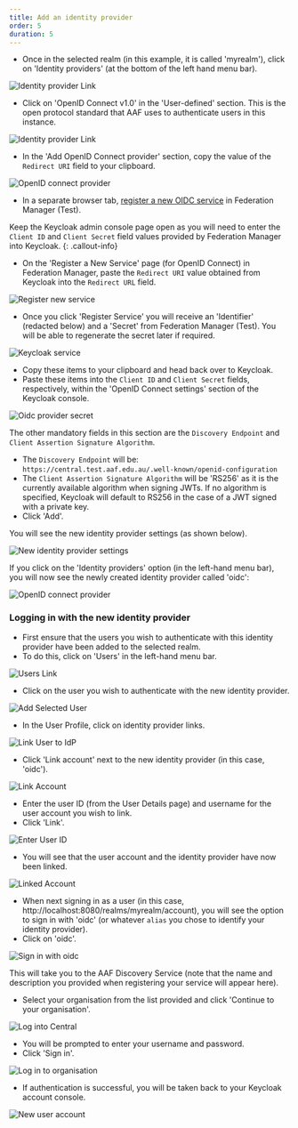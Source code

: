 ```yaml
---
title: Add an identity provider
order: 5
duration: 5
---
```


* Once in the selected realm (in this example, it is called 'myrealm'), click on 'Identity providers' (at the bottom of the left hand menu bar).

![Identity provider Link](/assets/images/connect-with-keycloak/keycloak-navigate-to-idp.png)

* Click on 'OpenID Connect v1.0' in the 'User-defined' section. This is the open protocol standard that AAF uses to authenticate users in this instance.

![Identity provider Link](/assets/images/connect-with-keycloak/keycloak-idp-selection.png)

* In the 'Add OpenID Connect provider' section, copy the value of the `Redirect URI` field to your clipboard.

![OpenID connect provider](/assets/images/connect-with-keycloak/keycloak-add-oidc-provider.png)

* In a separate browser tab, [register a new OIDC service](https://manager.test.aaf.edu.au/oidc/clients/new) in Federation Manager (Test).

Keep the Keycloak admin console page open as you will need to enter the `Client ID` and `Client Secret` field values provided by Federation Manager into Keycloak.
{: .callout-info}

* On the 'Register a New Service' page (for OpenID Connect) in Federation Manager, paste the `Redirect URI` value obtained from Keycloak into the `Redirect URL` field.

![Register new service](/assets/images/connect-with-keycloak/keycloak-register-oidc-service-redirect-url.png)

* Once you click 'Register Service' you will receive an 'Identifier' (redacted below) and a 'Secret' from Federation Manager (Test). You will be able to regenerate the secret later if required.

![Keycloak service](/assets/images/connect-with-keycloak/keycloak-service.png)

* Copy these items to your clipboard and head back over to Keycloak.
* Paste these items into the `Client ID` and `Client Secret` fields, respectively, within the 'OpenID Connect settings' section of the Keycloak console.

![Oidc provider secret](/assets/images/connect-with-keycloak/keycloak-add-oidc-provider-secret.png)

The other mandatory fields in this section are the `Discovery Endpoint` and `Client Assertion Signature Algorithm`.
* The `Discovery Endpoint` will be: `https://central.test.aaf.edu.au/.well-known/openid-configuration`
* The `Client Assertion Signature Algorithm` will be 'RS256' as it is the currently available algorithm when signing JWTs. If no algorithm is specified, Keycloak will default to RS256 in the case of a JWT signed with a private key.
* Click 'Add'.

You will see the new identity provider settings (as shown below).

![New identity provider settings](/assets/images/connect-with-keycloak/keycloak-new-idp-settings.png)

If you click on the 'Identity providers' option (in the left-hand menu bar), you will now see the newly created identity provider called 'oidc':

![OpenID connect provider](/assets/images/connect-with-keycloak/keycloak-new-identity-provider.png)

### Logging in with the new identity provider

* First ensure that the users you wish to authenticate with this identity provider have been added to the selected realm.
* To do this, click on 'Users' in the left-hand menu bar.

![Users Link](/assets/images/connect-with-keycloak/keycloak-navigate-to-users.png)

* Click on the user you wish to authenticate with the new identity provider.

![Add Selected User](/assets/images/connect-with-keycloak/keycloak-add-selected-user.png)

* In the User Profile, click on identity provider links.

![Link User to IdP](/assets/images/connect-with-keycloak/keycloak-idp-link.png)

* Click 'Link account' next to the new identity provider (in this case, 'oidc').

![Link Account](/assets/images/connect-with-keycloak/keycloak-link-user-account.png)

* Enter the user ID (from the User Details page) and username for the user account you wish to link.
* Click 'Link'.

![Enter User ID](/assets/images/connect-with-keycloak/keycloak-enter-user-id.png)

* You will see that the user account and the identity provider have now been linked.

![Linked Account](/assets/images/connect-with-keycloak/keycloak-linked-user-account.png)

* When next signing in as a user (in this case, http://localhost:8080/realms/myrealm/account), you will see the option to sign in with 'oidc' (or whatever `alias` you chose to identify your identity provider).
* Click on 'oidc'.

![Sign in with oidc](/assets/images/connect-with-keycloak/keycloak-sign-in-with-oidc.png)

This will take you to the AAF Discovery Service (note that the name and description you provided when registering your service will appear here).

* Select your organisation from the list provided and click 'Continue to your organisation'.

![Log into Central](/assets/images/connect-with-keycloak/keycloak-log-in-to-central.png)

* You will be prompted to enter your username and password.
* Click 'Sign in'.

![Log in to organisation](/assets/images/connect-with-keycloak/keycloak-login-to-organisation.png)

* If authentication is successful, you will be taken back to your Keycloak account console.

![New user account](/assets/images/connect-with-keycloak/keycloak-new-user-account.png)
